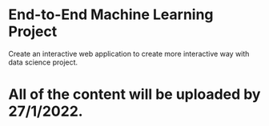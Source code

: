 # End-to-End Machine Learning Project
Create an interactive web application to create more interactive way with data science project.

# All of the content will be uploaded by 27/1/2022.
